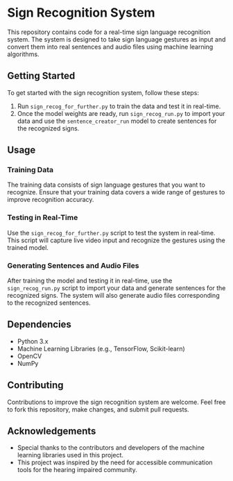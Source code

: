 # Sign Recognition System 

This repository contains code for a real-time sign language recognition system. The system is designed to take sign language gestures as input and convert them into real sentences and audio files using machine learning algorithms.

## Getting Started
To get started with the sign recognition system, follow these steps:

1. Run `sign_recog_for_further.py` to train the data and test it in real-time.
2. Once the model weights are ready, run `sign_recog_run.py` to import your data and use the `sentence_creator_run` model to create sentences for the recognized signs.

## Usage
### Training Data
The training data consists of sign language gestures that you want to recognize. Ensure that your training data covers a wide range of gestures to improve recognition accuracy.

### Testing in Real-Time
Use the `sign_recog_for_further.py` script to test the system in real-time. This script will capture live video input and recognize the gestures using the trained model.

### Generating Sentences and Audio Files
After training the model and testing it in real-time, use the `sign_recog_run.py` script to import your data and generate sentences for the recognized signs. The system will also generate audio files corresponding to the recognized sentences.

## Dependencies
- Python 3.x
- Machine Learning Libraries (e.g., TensorFlow, Scikit-learn)
- OpenCV
- NumPy

## Contributing
Contributions to improve the sign recognition system are welcome. Feel free to fork this repository, make changes, and submit pull requests.

## Acknowledgements
- Special thanks to the contributors and developers of the machine learning libraries used in this project.
- This project was inspired by the need for accessible communication tools for the hearing impaired community.
